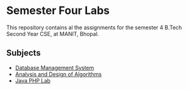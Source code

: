 # Semester Four Labs

This repository contains al the assignments for the semester 4 B.Tech Second Year CSE, at MANIT, Bhopal.

## Subjects
- [Database Management System](dbms/)
- [Analysis and Design of Algorithms](ada/)
- [Java PHP Lab](java_php/)
